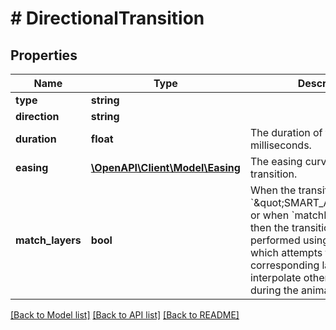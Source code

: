 # # DirectionalTransition

## Properties

Name | Type | Description | Notes
------------ | ------------- | ------------- | -------------
**type** | **string** |  |
**direction** | **string** |  |
**duration** | **float** | The duration of the transition in milliseconds. |
**easing** | [**\OpenAPI\Client\Model\Easing**](Easing.md) | The easing curve of the transition. |
**match_layers** | **bool** | When the transition &#x60;type&#x60; is &#x60;\&quot;SMART_ANIMATE\&quot;&#x60; or when &#x60;matchLayers&#x60; is &#x60;true&#x60;, then the transition will be performed using smart animate, which attempts to match corresponding layers an interpolate other properties during the animation. | [optional]

[[Back to Model list]](../../README.md#models) [[Back to API list]](../../README.md#endpoints) [[Back to README]](../../README.md)
